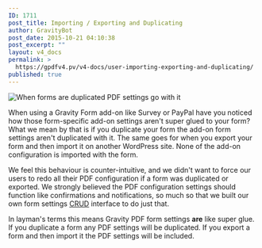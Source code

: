 ```yaml
---
ID: 1711
post_title: Importing / Exporting and Duplicating
author: GravityBot
post_date: 2015-10-21 04:10:38
post_excerpt: ""
layout: v4_docs
permalink: >
  https://gpdfv4.pv/v4-docs/user-importing-exporting-and-duplicating/
published: true
---
```

![When forms are duplicated PDF settings go with it](https://gpdfv4.pv/app/uploads/2015/10/sticky-glue-pdf-settings.png) 

When using a Gravity Form add-on like Survey or PayPal have you noticed how those form-specific add-on settings aren't super glued to your form? What we mean by that is if you duplicate your form the add-on form settings aren't duplicated with it. The same goes for when you export your form and then import it on another WordPress site. None of the add-on configuration is imported with the form. 

We feel this behaviour is counter-intuitive, and we didn't want to force our users to redo all their PDF configuration if a form was duplicated or exported. We strongly believed the PDF configuration settings should function like confirmations and notifications, so much so that we built our own form settings [CRUD](https://en.wikipedia.org/wiki/Create,_read,_update_and_delete) interface to do just that. 

In layman's terms this means Gravity PDF form settings **are** like super glue. If you duplicate a form any PDF settings will be duplicated. If you export a form and then import it the PDF settings will be included.
